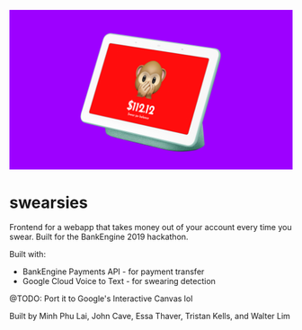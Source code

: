 

![Swearsies](https://github.com/waltzaround/swearsies/blob/master/header.png?raw=true "Swearsies")


# swearsies


Frontend for a webapp that takes money out of your account every time you swear. Built for the BankEngine 2019 hackathon.

Built with:
- BankEngine Payments API - for payment transfer
- Google Cloud Voice to Text - for swearing detection

@TODO: Port it to Google's Interactive Canvas lol

Built by Minh Phu Lai, John Cave, Essa Thaver, Tristan Kells, and Walter Lim
